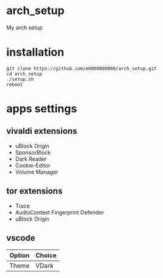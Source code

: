 # arch_setup
My arch setup


# installation
```
git clone https://github.com/e6000000000/arch_setup.git
cd arch_setup
./setup.sh
reboot
```

# apps settings
## vivaldi extensions
* uBlock Origin
* SponsorBlock
* Dark Reader
* Cookie-Editor
* Volume Manager

## tor extensions
* Trace
* AudioContext Fingerprint Defender
* uBlock Origin

## vscode
Option | Choice
------ | ------
Theme  | VDark

